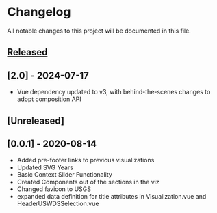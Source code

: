 # Changelog
All notable changes to this project will be documented in this file.

## [Released]

## [2.0] - 2024-07-17
- Vue dependency updated to v3, with behind-the-scenes changes to adopt composition API

[Released]: https://github.com/DOI-USGS/gages-through-the-ages

## [Unreleased]

## [0.0.1] - 2020-08-14
- Added pre-footer links to previous visualizations
- Updated SVG Years
- Basic Context Slider Functionality
- Created Components out of the sections in the viz
- Changed favicon to USGS
- expanded data definition for title attributes in Visualization.vue and HeaderUSWDSSelection.vue


